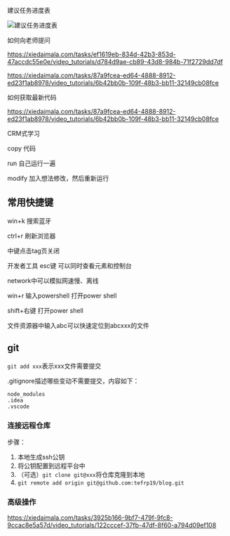 建议任务进度表

![建议任务进度表](https://static.xiedaimala.com/xdml/image/90ee74db-3e7c-47d3-8860-30fbec11a053/2021-8-30-16-58-35.png)

如何向老师提问

https://xiedaimala.com/tasks/ef1619eb-834d-42b3-853d-47accdc55e0e/video_tutorials/d784d9ae-cb89-43d8-984b-71f2729dd7df

https://xiedaimala.com/tasks/87a9fcea-ed64-4888-8912-ed23f1ab8978/video_tutorials/6b42bb0b-109f-48b3-bb11-32149cb08fce

如何获取最新代码

https://xiedaimala.com/tasks/87a9fcea-ed64-4888-8912-ed23f1ab8978/video_tutorials/6b42bb0b-109f-48b3-bb11-32149cb08fce



CRM式学习

copy 代码

run 自己运行一遍

modify 加入想法修改，然后重新运行

## 常用快捷键

win+k 搜索蓝牙

ctrl+r 刷新浏览器

中键点击tag页关闭

开发者工具 esc键 可以同时查看元素和控制台

network中可以模拟网速慢、离线

win+r 输入powershell 打开power shell

shift+右键 打开power shell

文件资源器中输入abc可以快速定位到abcxxx的文件

## git

`git add xxx`表示xxx文件需要提交

.gitignore描述哪些变动不需要提交，内容如下：

```git
node_modules
.idea
.vscode
```

### 连接远程仓库

步骤：

1. 本地生成ssh公钥
2. 将公钥配置到远程平台中
3. （可选）`git clone git@xxx`将仓库克隆到本地
4. `git remote add origin git@github.com:tefrp19/blog.git`

### 高级操作

https://xiedaimala.com/tasks/3925b166-9bf7-479f-9fc8-9ccac8e5a57d/video_tutorials/122cccef-37fb-47df-8f60-a794d09ef108

